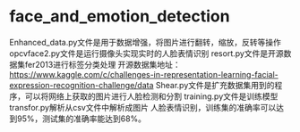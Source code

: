 # face_and_emotion_detection
Enhanced_data.py文件是用于数据增强，将图片进行翻转，缩放，反转等操作
opcvface2.py文件是运行摄像头实现实时的人脸表情识别
resort.py文件是开源数据集fer2013进行标签分类处理
开源数据集地址：https://www.kaggle.com/c/challenges-in-representation-learning-facial-expression-recognition-challenge/data
Shear.py文件是扩充数据集用到的程序，可以将网络上获取的图片进行人脸检测和分割
training.py文件是训练模型
transfor.py解析从csv文件中解析成图片
人脸表情识别，训练集的准确率可以达到95%，测试集的准确率能达到68%。
